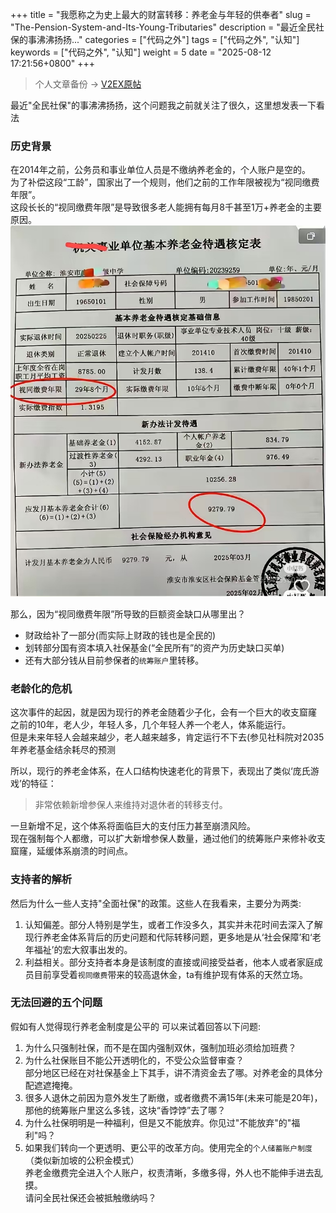 +++
title = "我愿称之为史上最大的财富转移：养老金与年轻的供奉者"
slug = "The-Pension-System-and-Its-Young-Tributaries"
description = "最近全民社保的事沸沸扬扬..."
categories = ["代码之外"]
tags = ["代码之外", "认知"]
keywords = ["代码之外", "认知"]
weight = 5
date = "2025-08-12 17:21:56+0800"
+++

> 个人文章备份 ->  [V2EX原帖](https://www.v2ex.com/t/1151888#reply0)


最近"全民社保"的事沸沸扬扬，这个问题我之前就关注了很久，这里想发表一下看法

### 历史背景
在2014年之前，公务员和事业单位人员是不缴纳养老金的，个人账户是空的。  
为了补偿这段“工龄”，国家出了一个规则，他们之前的工作年限被视为“视同缴费年限”。  
这段长长的“视同缴费年限”是导致很多老人能拥有每月8千甚至1万+养老金的主要原因。
![alt text](5p6uv09gabavs6umm50.jpg)


那么，因为“视同缴费年限”所导致的巨额资金缺口从哪里出？
- 财政给补了一部分(而实际上财政的钱也是全民的)
- 划转部分国有资本填入社保基金(“全民所有”的资产为历史缺口买单)
- 还有大部分钱从目前参保者的`统筹账户`里转移。

### 老龄化的危机
这次事件的起因，就是因为现行的养老金随着少子化，会有一个巨大的收支窟窿  
之前的10年，老人少，年轻人多，几个年轻人养一个老人，体系能运行。  
但是未来年轻人会越来越少，老人越来越多，肯定运行不下去(参见社科院对2035年养老基金结余耗尽的预测

所以，现行的养老金体系，在人口结构快速老化的背景下，表现出了类似‘庞氏游戏’的特征：
> 非常依赖新增参保人来维持对退休者的转移支付。

一旦新增不足，这个体系将面临巨大的支付压力甚至崩溃风险。  
现在强制每个人都缴，可以扩大新增参保人数量，通过他们的统筹账户来修补收支窟窿，延缓体系崩溃的时间点。 

### 支持者的解析
然后为什么一些人支持"全面社保"的政策。这些人在我看来，主要分为两类:  
1. 认知偏差。部分人特别是学生，或者工作没多久，其实并未花时间去深入了解现行养老金体系背后的历史问题和代际转移问题，更多地是从‘社会保障’和‘老年福祉’的宏大叙事出发的。
2. 利益相关。部分支持者本身是该制度的直接或间接受益者，他本人或者家庭成员目前享受着`视同缴费`带来的较高退休金，ta有维护现有体系的天然立场。

### 无法回避的五个问题
假如有人觉得现行养老金制度是公平的 可以来试着回答以下问题:

1. 为什么只强制社保，而不是在国内强制双休，强制加班必须给加班费？
2. 为什么社保账目不能公开透明化的，不受公众监督审查？   
部分地区已经在对社保基金上下其手，讲不清资金去了哪。对养老金的具体分配遮遮掩掩。
3. 很多人退休之前因为意外发生了断缴，或者缴费不满15年(未来可能是20年)，那他的统筹账户里这么多钱，这块“香饽饽”去了哪？
4. 为什么社保明明是一种福利，但是又不能放弃。你见过"不能放弃"的"福利"吗？
5. 如果我们转向一个更透明、更公平的改革方向。使用完全的`个人储蓄账户制度`（类似新加坡的公积金模式）  
养老金缴费完全进入个人账户，权责清晰，多缴多得，外人也不能伸手进去乱摸。  
请问全民社保还会被抵触缴纳吗？


